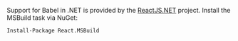 Support for Babel in .NET is provided by the [ReactJS.NET](http://reactjs.net/) project. Install the MSBuild task via NuGet:

```
Install-Package React.MSBuild
```

